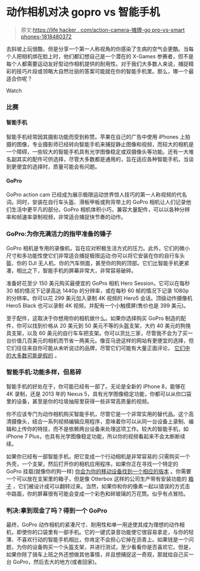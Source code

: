 # 动作相机对决 gopro vs 智能手机

> 原文:[https://life hacker . com/action-camera-摊牌-go pro-vs-smart phones-1818480372](https://lifehacker.com/action-camera-showdown-gopro-vs-smartphones-1818480372)

去斜坡上玩很酷，但是分享一个第一人称视角的你感染了生病的空气会更酷。当每个人把相机绑在脸上时，他们都幻想自己是一个潜在的 X-Games 参赛者，但不是每个人都需要运动友好型动作相机提供的耐用性。对于我们大多数人来说，捕捉精彩的技巧片段或领略大自然壮丽的答案可能就在你的智能手机里。那么，哪一个最适合你呢？

Watch

### **比赛**

#### **智能手机**

智能手机经常因其摄影功能而受到称赞。苹果在自己的广告中使用 iPhones 上拍摄的图像，专业摄影师已经转向智能手机来捕捉静止图像和视频，而较大的相机是一个障碍，一些较大的智能手机具有光学图像稳定或双摄像头等功能。还有一大堆名副其实的配件可供选择，尽管大多数都是通用的，旨在适应各种智能手机，当谈到更便宜的选择时，质量可能会有问题。

#### **GoPro**

GoPro action cam 已经成为展示极限运动世界惊人技巧的第一人称视频的代名词。同时，安装在自行车头盔、滑板甲板或狗背带上的 GoPro 相机让人们记录他们生活中更平凡的部分。GoPro 相机体积小巧，兼容大量配件，可以以各种分辨率和帧速率录制视频，非常适合捕捉快节奏的动作。

### **GoPro:为你充满活力的指甲准备的锤子**

GoPro 相机是专用的录像机，旨在应对积极生活方式的压力。此外，它们的微小尺寸和多功能性使它们非常适合捕捉极限运动:你可以将它安装在你的自行车头盔、你的 DJI 无人机、你的汽车侧面，甚至你的狗的顶部。它们比智能手机更紧凑，相比之下，智能手机的屏幕非常大，非常容易破碎。

准备好花至少 150 美元购买最便宜的 GoPro 相机 Hero Session，它可以在每秒 30 帧的情况下记录高达 1440p 的分辨率，或在每秒 60 帧的情况下记录 1080p 的分辨率。你可以花 299 美元加入录制 4K 视频的 Hero5 会话。顶级动作摄像机 Hero5 Black 也可以录制 4K 视频，并配有一个小触摸屏(售价也是 399 美元)。

至于配件，这取决于你想用你的相机做什么。如果你选择购买 GoPro 制造的配件，你可以找到价格从 20 美元到 50 美元不等的头盔支架，大约 40 美元的狗挽具支架，以及 60 美元的自行车车把支架。你可以货比三家，尽管我不会为了买一台价值几百美元的相机而节省一两美元。像亚马逊这样的网站有更便宜的选择，但它们往往来自你可能从未听说过的品牌，尽管它们可能有大量正面评论， [它们中的大多数可能是假的](http://lifehacker.com/fakespot-analyzes-amazon-reviews-to-spot-fakes-1776485508) 。

### 智能手机:功能多样，但易碎

智能手机的好处在于，你可能已经有一部了。无论是全新的 iPhone 8，能够在 4K 录制，还是 2013 年的 Nexus 5，具有光学图像稳定功能，你都可以从你口袋里的设备，甚至是你的垃圾抽屉里获得一些非常高质量的视频。

你不应该专门为动作相机购买智能手机，尽管它是一个非常实用的替代品。这个高清摄像头，结合一系列视频编辑应用程序，意味着你可以从同一台设备上录制、编辑和上传你的特技，而不是依赖两台设备来处理这项工作。较大的智能手机，如 iPhone 7 Plus，也具有光学图像稳定功能，所以你的视频看起来不会太断断续续。

如果你已经有一部智能手机，把它变成一个行动相机是非常容易的:只需购买一个外壳，一个支架，然后打开你的相机应用程序。如果你正在寻找一个特定的 GoPro 挂载(就像你的狗一样) [你会为你的移动设备找到一个相应的版本](https://www.readyactiongo.com/products/copy-of-readyaction-chest-harness-only) 。你需要一个可以放在支架里的箱子，但是像 Otterbox 这样的公司生产带有安装功能的 [箱子](http://www.otterbox.com/en-us/ram%C2%AE-mounts/tough-claw%E2%84%A2-rail-mount-for-universe-iphone-cases/ram-tough-claw.html#sz=36&start=25) ，它们被设计成可以翻转过来。当然，如果你和你的像素一起以错误的方式击中路面，你的屏幕很有可能会变成一个彩色和碎玻璃的万花筒。似乎有点冒险。

### 判决:拿到现金了吗？得到一个 GoPro

最终，GoPro 动作相机的紧凑尺寸、耐用性和单一用途使其成为理想的动作相机，即使你的口袋里有一部手机。它的一键式录音功能使它很容易拿走，与你的轻薄、不喜欢行动的智能手机相比，你肯定不会担心它掉在沥青上。如果钱是一个问题，为你的设备购买一个头盔支架，并进行测试，至少看看你是否喜欢它。但是，如果你除了骑车上班之外还想做其他事情，并且想捕捉这一奇观，那就给自己买一台 GoPro，然后去大的地方(或者回家)。